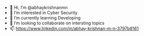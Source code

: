 - 👋 Hi, I’m @abhaykrishnanmn
- 👀 I’m interested in Cyber Security 
- 🌱 I’m currently learning Developing 
- 💞️ I’m looking to collaborate on intersting topics
- 📫 https://www.linkedin.com/in/abhay-krishnan-m-n-3797b8161

<!---
abhaykrishnanmn/abhaykrishnanmn is a ✨ special ✨ repository because its `README.md` (this file) appears on your GitHub profile.
You can click the Preview link to take a look at your changes.
--->
